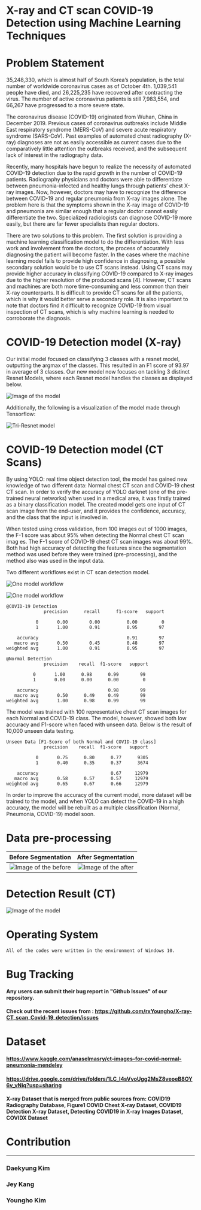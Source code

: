 # X-ray and CT scan COVID-19 Detection using Machine Learning Techniques

# Problem Statement

  35,248,330, which is almost half of South Korea’s population, is the total number of worldwide coronavirus cases as of October 4th. 1,039,541 people have died, and 26,225,235 have recovered after contracting the virus. The number of active coronavirus patients is still 7,983,554, and 66,267 have progressed to a more severe state. 

  The coronavirus disease (COVID-19) originated from Wuhan, China in December 2019. Previous cases of coronavirus outbreaks include Middle East respiratory syndrome (MERS-CoV) and severe acute respiratory syndrome (SARS-CoV). Past examples of automated chest radiography (X-ray) diagnoses are not as easily accessible as current cases due to the comparatively little attention the outbreaks received, and the subsequent lack of interest in the radiography data.

  Recently, many hospitals have begun to realize the necessity of automated COVID-19 detection due to the rapid growth in the number of COVID-19 patients. Radiography physicians and doctors were able to differentiate between pneumonia-infected and healthy lungs through patients’ chest X-ray images. Now, however, doctors may have to recognize the difference between COVID-19 and regular pneumonia from X-ray images alone. The problem here is that the symptoms shown in the X-ray image of COVID-19 and pneumonia are similar enough that a regular doctor cannot easily differentiate the two. Specialized radiologists can diagnose COVID-19 more easily, but there are far fewer specialists than regular doctors.

  There are two solutions to this problem. The first solution is providing a machine learning classification model to do the differentiation. With less work and involvement from the doctors, the process of accurately diagnosing the patient will become faster. In the cases where the machine learning model fails to provide high confidence in diagnosing, a possible secondary solution would be to use CT scans instead. Using CT scans may provide higher accuracy in classifying COVID-19 compared to X-ray images due to the higher resolution of the produced scans [4]. However, CT scans and machines are both more time-consuming and less common than their X-ray counterparts. It is difficult to provide CT scans for all the patients, which is why it would better serve a secondary role. It is also important to note that doctors find it difficult to recognize COVID-19 from visual inspection of CT scans, which is why machine learning is needed to corroborate the diagnosis.

# COVID-19 Detection model (X-ray)

  Our initial model focused on classifying 3 classes with a resnet model, outputting the argmax of the classes. This resulted in an F1 score of 93.97 in average of 3 classes. Our new model now focuses on tackling 3 distinct Resnet Models, where each Resnet model handles the classes as displayed below.

![Image of the model](https://github.com/rxYoungho/X-ray-CT_scan_Covid-19_detection/blob/master/img/resnet.png)

  Additionally, the following is a visualization of the model made through Tensorflow:

![Tri-Resnet model](https://github.com/rxYoungho/X-ray-CT_scan_Covid-19_detection/blob/master/img/tri-resnet.png)

# COVID-19 Detection model (CT Scans)

  By using YOLO: real time object detection tool, the model has gained new knowledge of two different data: Normal chest CT scan and COVID-19 chest CT scan. In order to verify the accuracy of YOLO darknet (one of the pre-trained neural networks) when used in a medical area, it was firstly trained as a binary classification model. The created model gets one input of CT scan image from the end-user, and it provides the confidence, accuracy, and the class that the input is involved in. 
  
  When tested using cross validation, from 100 images out of 1000 images, the F-1 score was about 95% when detecting the Normal chest CT scan imag	es. The F-1 score of COVID-19 chest CT scan images was about 99%. Both had high accuracy of detecting the features since the segmentation method was used before they were trained (pre-processing), and the method also was used in the input data.

  Two different workflows exist in CT scan detection model.
 
 ![One model workflow](https://github.com/rxYoungho/X-ray-CT_scan_Covid-19_detection/blob/master/img/CT_one_model.png)
 
 ![One model workflow](https://github.com/rxYoungho/X-ray-CT_scan_Covid-19_detection/blob/master/img/CT_two_models.png)

```
@COVID-19 Detection
              precision      recall      f1-score   support

           0       0.00        0.00          0.00         0
           1       1.00        0.91          0.95        97

    accuracy                                 0.91        97
   macro avg       0.50        0.45          0.48        97
weighted avg       1.00        0.91          0.95        97

@Normal Detection
              precision    recall  f1-score   support

          0       1.00      0.98      0.99        99
          1       0.00      0.00      0.00         0

    accuracy                          0.98        99
   macro avg       0.50      0.49     0.49        99
weighted avg       1.00      0.98     0.99        99

```

  The model was trained with 100 representative chest CT scan images for each Normal and COVID-19 class. The model, however, showed both low accuracy and F1-score when faced with unseen data. Below is the result of 10,000 unseen data testing.

```
Unseen Data [F1-Score of both Normal and COVID-19 class]
              precision    recall  f1-score   support

           0       0.75      0.80      0.77      9305
           1       0.40      0.35      0.37      3674

    accuracy                           0.67     12979
   macro avg       0.58      0.57      0.57     12979
weighted avg       0.65      0.67      0.66     12979

```
  In order to improve the accuracy of the current model, more dataset will be trained to the model, and when YOLO can detect the COVID-19 in a high accuracy, the model will be rebuilt as a multiple classification (Normal, Pneumonia, COVID-19) model soon.

# Data pre-processing

Before Segmentation             |  After Segmentation
:-------------------------:|:-------------------------:
![Image of the before](https://github.com/rxYoungho/X-ray-CT_scan_Covid-19_detection/blob/master/img/before.png)  |  ![Image of the after](https://github.com/rxYoungho/X-ray-CT_scan_Covid-19_detection/blob/master/img/after.png)


# Detection Result (CT)
![Image of the model](https://github.com/rxYoungho/X-ray-CT_scan_Covid-19_detection/blob/master/img/normal_test.png)

  

# Operating System
```
All of the codes were written in the environment of Windows 10.
```

# Bug Tracking

#### Any users can submit their bug report in "Github Issues" of our repository. 
#### Check out the recent issues from : https://github.com/rxYoungho/X-ray-CT_scan_Covid-19_detection/issues

# Dataset

#### https://www.kaggle.com/anaselmasry/ct-images-for-covid-normal-pneumonia-mendeley
#### https://drive.google.com/drive/folders/1LC_l4sVvoUgg2MsZ8veoeB8OY6v_vNiq?usp=sharing 
#### X-ray Dataset that is merged from public sources from: COVID19 Radiography Database, Figure1 COVID Chest X-ray Dataset, COVID19 Detection X-ray Dataset, Detecting COVID19 in X-ray Images Dataset, COVIDX Dataset
# Contribution
-------------------
### Daekyung Kim
###	Jey Kang
###	Youngho Kim


